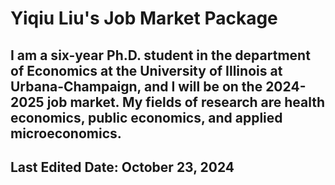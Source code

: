 # Yiqiu Liu's Job Market Package

## I am a six-year Ph.D. student in the department of Economics at the University of Illinois at Urbana-Champaign, and I will be on the 2024-2025 job market. My fields of research are health economics, public economics, and applied microeconomics.

## Last Edited Date: October 23, 2024
